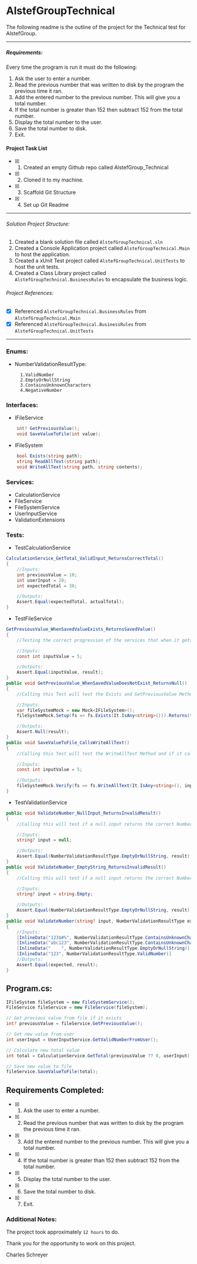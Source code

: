 # AlstefGroupTechnical

The following readme is the outline of the project for the Technical test for AlstefGroup.


------------

##### Requirements:

Every time the program is run it must do the following:

1.  Ask the user to enter a number.
2.  Read the previous number that was written to disk by the program the previous time it ran.
3.  Add the entered number to the previous number. This will give you a total number.
4.  If the total number is greater than 152 then subtract 152 from the total number.
5.  Display the total number to the user.
6.  Save the total number to disk.
7.  Exit.
#### Project Task List
- [x] 1. Created an empty Github repo called AlstefGroup_Technical
- [x] 2. Cloned it to my machine.
- [x] 3. Scaffold Git Structure
- [x] 4. Set up Git Readme

------------


###### Solution Project Structure:  
1. Created a blank solution file called `AlstefGroupTechnical.sln`
2. Created a Console Application project called `AlstefGroupTechnical.Main` to host the application.
3. Created a xUnit Test project called `AlstefGroupTechnical.UnitTests` to host the unit tests.
4. Created a Class Library project called `AlstefGroupTechnical.BusinessRules` to encapsulate the business logic.

###### Project References:
  - [x] Referenced `AlstefGroupTechnical.BusinessRules` from `AlstefGroupTechnical.Main`
  - [x] Referenced `AlstefGroupTechnical.BusinessRules` from `AlstefGroupTechnical.UnitTests`

------------
### Enums:
- NumberValidationResultType:

        1.ValidNumber
        2.EmptyOrNullString
        3.ContainsUnknownCharacters
        4.NegativeNumber

### Interfaces:
- IFileService
```c#
    int? GetPreviousValue();
    void SaveValueToFile(int value);
```
- IFileSystem
```c#
    bool Exists(string path);
    string ReadAllText(string path);
    void WriteAllText(string path, string contents);
```

### Services:
- CalculationService
- FileService
- FileSystemService
- UserInputService
- ValidationExtensions

### Tests:
- TestCalculationService
```C#
CalculationService_GetTotal_ValidInput_ReturnsCorrectTotal()
{
    //Inputs:
    int previousValue = 10;
    int userInput = 20;
    int expectedTotal = 30;

    //Outputs:
    Assert.Equal(expectedTotal, actualTotal);
}
```
- TestFileService
```C#
GetPreviousValue_WhenSavedValueExists_ReturnsSavedValue()
{
    //Testing the correct progression of the services that when it gets a value, it returns the correct value.

    //Inputs: 
    const int inputValue = 5;

    //Outputs:
    Assert.Equal(inputValue, result);
}
public void GetPreviousValue_WhenSavedValueDoesNotExist_ReturnsNull()
{
    //Calling this Test will test the Exists and GetPreviousValue Methods and if it returns Null.

    //Inputs: 
    var fileSystemMock = new Mock<IFileSystem>();
    fileSystemMock.Setup(fs => fs.Exists(It.IsAny<string>())).Returns(false);

    //Outputs:
    Assert.Null(result);
}
public void SaveValueToFile_CallsWriteAllText()
{
    //Calling this Test will test the WriteAllText Method and if it calls correctly from IFileSystem.

    //Inputs: 
    const int inputValue = 5;

    //Outputs:
    fileSystemMock.Verify(fs => fs.WriteAllText(It.IsAny<string>(), inputValue.ToString()), Times.Once);
}
```
- TestValidationService
```C#
public void ValidateNumber_NullInput_ReturnsInvalidResult()
{
    //Calling this will test if a null input returns the correct NumberValidationResultType

    //Inputs: 
    string? input = null;

    //Outputs:
    Assert.Equal(NumberValidationResultType.EmptyOrNullString, result);
}
public void ValidateNumber_EmptyString_ReturnsInvalidResult()
{
    //Calling this will test if a null input returns the correct NumberValidationResultType

    //Inputs: 
    string? input = string.Empty;

    //Outputs:
    Assert.Equal(NumberValidationResultType.EmptyOrNullString, result);
}
public void ValidateNumber(string? input, NumberValidationResultType expected)
{
    //Inputs:
    [InlineData("123$#%", NumberValidationResultType.ContainsUnknownCharacters)]
    [InlineData("abc123", NumberValidationResultType.ContainsUnknownCharacters)]
    [InlineData("    ", NumberValidationResultType.EmptyOrNullString)]
    [InlineData("123", NumberValidationResultType.ValidNumber)]
    //Outputs:
    Assert.Equal(expected, result);
}
```

## Program.cs:
```C#
IFileSystem fileSystem = new FileSystemService();
FileService fileService = new FileService(fileSystem);

// Get previous value from file if it exists
int? previousValue = fileService.GetPreviousValue();

// Get new value from user
int userInput = UserInputService.GetValidNumberFromUser();

// Calculate new total value
int total = CalculationService.GetTotal(previousValue ?? 0, userInput);

// Save new value to file
fileService.SaveValueToFile(total);
```

## Requirements Completed:
- [x] 1.  Ask the user to enter a number. 
- [x] 2.  Read the previous number that was written to disk by the program the previous time it ran. 
- [x] 3.  Add the entered number to the previous number. This will give you a total number. 
- [x] 4.  If the total number is greater than 152 then subtract 152 from the total number. 
- [x] 5.  Display the total number to the user. 
- [x] 6.  Save the total number to disk.
- [x] 7.  Exit. 

### Additional Notes:
The project took approximately `12 hours` to do.

Thank you for the opportunity to work on this project.

Charles Schreyer
